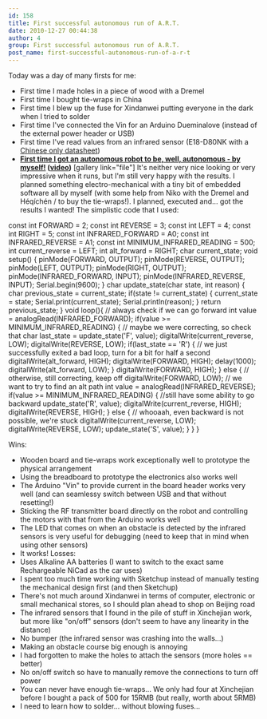 ```yaml
---
id: 158
title: First successful autonomous run of A.R.T.
date: 2010-12-27 00:44:38
author: 4
group: First successful autonomous run of A.R.T.
post_name: first-successful-autonomous-run-of-a-r-t
---
```


Today was a day of many firsts for me:
* First time I made holes in a piece of wood with a Dremel
* First time I bought tie-wraps in China
* First time I blew up the fuse for Xindanwei putting everyone in the dark when I tried to solder
* First time I've connected the Vin for an Arduino Dueminalove (instead of the external power header or USB)
* First time I've read values from an infrared sensor (E18-D80NK with a [Chinese only datasheet](http://www.61mcu.com/upload/E18-D80NK-DATASHEET-0410.pdf))
* **[First time I got an autonomous robot to be, well, autonomous - by myself!](http://www.youtube.com/watch?v=Vtc--IvJSNY) ([video](http://www.youtube.com/watch?v=Vtc--IvJSNY))**
[gallery link="file"] It's neither very nice looking or very impressive when it runs, but I'm still very happy with the results. I planned something electro-mechanical with a tiny bit of embedded software all by myself (with some help from Niko with the Dremel and Héqíchén /  to buy the tie-wraps!). I planned, executed and... got the results I wanted! The simplistic code that I used:

const int FORWARD =  2;
const int REVERSE =  3;
const int LEFT = 4;
const int RIGHT =  5;
const int INFRARED_FORWARD = A0;
const int INFRARED_REVERSE = A1;
const int MINIMUM_INFRARED_READING = 500;
int current_reverse = LEFT;
int alt_forward = RIGHT;
char current_state;
void setup() {
  pinMode(FORWARD, OUTPUT);
  pinMode(REVERSE, OUTPUT);
  pinMode(LEFT, OUTPUT);
  pinMode(RIGHT, OUTPUT);
  pinMode(INFRARED_FORWARD, INPUT);
  pinMode(INFRARED_REVERSE, INPUT);
  Serial.begin(9600);
}
char update_state(char state, int reason) {
  char previous_state = current_state;
  if(state != current_state) {
    current_state = state;
    Serial.print(current_state);
    Serial.println(reason);
  }
  return previous_state;
}
void loop(){
    // always check if we can go forward
    int value = analogRead(INFRARED_FORWARD);
    if(value >= MINIMUM_INFRARED_READING) {
        // maybe we were correcting, so check that
        char last_state = update_state('F', value);
        digitalWrite(current_reverse, LOW);
        digitalWrite(REVERSE, LOW);
        if(last_state == 'R') {
          // we just successfully exited a bad loop, turn for a bit for half a second
          digitalWrite(alt_forward, HIGH);
          digitalWrite(FORWARD, HIGH);
          delay(1000);
          digitalWrite(alt_forward, LOW);
        }
        digitalWrite(FORWARD, HIGH);
    } else {
      // otherwise, still correcting, keep off
      digitalWrite(FORWARD, LOW);
      // we want to try to find an alt path
      int value = analogRead(INFRARED_REVERSE);
      if(value >= MINIMUM_INFRARED_READING) {
        //still have some ability to go backward
        update_state('R', value);
        digitalWrite(current_reverse, HIGH);
        digitalWrite(REVERSE, HIGH);
      } else {
        // whooaah, even backward is not possible, we're stuck
        digitalWrite(current_reverse, LOW);
        digitalWrite(REVERSE, LOW);
        update_state('S', value);
      }
    }
}

Wins:
* Wooden board and tie-wraps work exceptionally well to prototype the physical arrangement
* Using the breadboard to prototype the electronics also works well
* The Arduino "Vin" to provide current in the board header works very well (and can seamlessy switch between USB and that without resetting!)
* Sticking the RF transmitter board directly on the robot and controlling the motors with that from the Arduino works well
* The LED that comes on when an obstacle is detected by the infrared sensors is very useful for debugging (need to keep that in mind when using other sensors)
* It works!
Losses:
* Uses Alkaline AA batteries (I want to switch to the exact same Rechargeable NiCad as the car uses)
* I spent too much time working with Sketchup instead of manually testing the mechanical design first (and then Sketchup)
* There's not much around Xindanwei in terms of computer, electronic or small mechanical stores, so I should plan ahead to shop on Beijing road
* The infrared sensors that I found in the pile of stuff in Xinchejian work, but more like "on/off" sensors (don't seem to have any linearity in the distance)
* No bumper (the infrared sensor was crashing into the walls...)
* Making an obstacle course big enough is annoying
* I had forgotten to make the holes to attach the sensors (more holes == better)
* No on/off switch so have to manually remove the connections to turn off power
* You can never have enough tie-wraps... We only had four at Xinchejian before I bought a pack of 500 for 15RMB (but really, worth about 5RMB)
* I need to learn how to solder... without blowing fuses...